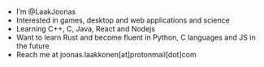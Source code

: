 - I’m @LaakJoonas
- Interested in games, desktop and web applications and science
- Learning C++, C, Java, React and Nodejs
- Want to learn Rust and become fluent in Python, C languages and JS in the future
- Reach me at joonas.laakkonen[at]protonmail[dot]com
<!---
LaakJoonas/LaakJoonas is a ✨ special ✨ repository because its `README.md` (this file) appears on your GitHub profile.
You can click the Preview link to take a look at your changes.
---->
